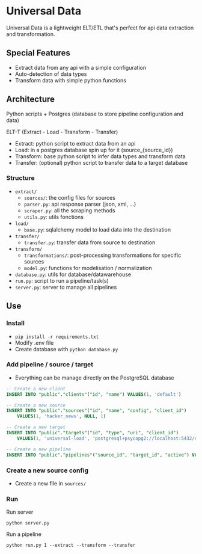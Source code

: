 # Universal Data

Universal Data is a lightweight ELT/ETL that's perfect for api data extraction and transformation.

## Special Features

-   Extract data from any api with a simple configuration
-   Auto-detection of data types
-   Transform data with simple python functions

## Architecture

Python scripts + Postgres (database to store pipeline configuration and data)

ELT-T (Extract - Load - Transform - Transfer)

-   Extract: python script to extract data from an api
-   Load: in a postgres database spin up for it (source\_{source_id})
-   Transform: base python script to infer data types and transform data
-   Transfer: (optional) python script to transfer data to a target database

### Structure

-   `extract/`
    -   `sources/`: the config files for sources
    -   `parser.py`: api response parser (json, xml, ...)
    -   `scraper.py`: all the scraping methods
    -   `utils.py`: utils fonctions
-   `load/`
    -   `base.py`: sqlalchemy model to load data into the destination
-   `transfer/`
    -   `transfer.py`: transfer data from source to destination
-   `transform/`
    -   `transformations/`: post-processing transformations for specific sources
    -   `model.py`: functions for modelisation / normalization
-   `database.py`: utils for database/datawarehouse
-   `run.py`: script to run a pipeline/task(s)
-   `server.py`: server to manage all pipelines

## Use

### Install

-   `pip install -r requirements.txt`
-   Modify .env file
-   Create database with `python database.py`

### Add pipeline / source / target

-   Everything can be manage directly on the PostgreSQL database

```sql
-- Create a new client
INSERT INTO "public"."clients"("id", "name") VALUES(1, 'default')

-- Create a new source
INSERT INTO "public"."sources"("id", "name", "config", "client_id")
    VALUES(1, 'hacker_news', NULL, 1)

-- Create a new target
INSERT INTO "public"."targets"("id", "type", "uri", "client_id")
    VALUES(1, 'universal-load', 'postgresql+psycopg2://localhost:5432/universal-load', 1)

-- Create a new pipeline
INSERT INTO "public"."pipelines"("source_id", "target_id", "active") VALUES(1, 1, TRUE)
```

### Create a new source config

-   Create a new file in `sources/`

### Run

Run server

`python server.py`

Run a pipeline

`python run.py 1 --extract --transform --transfer`
